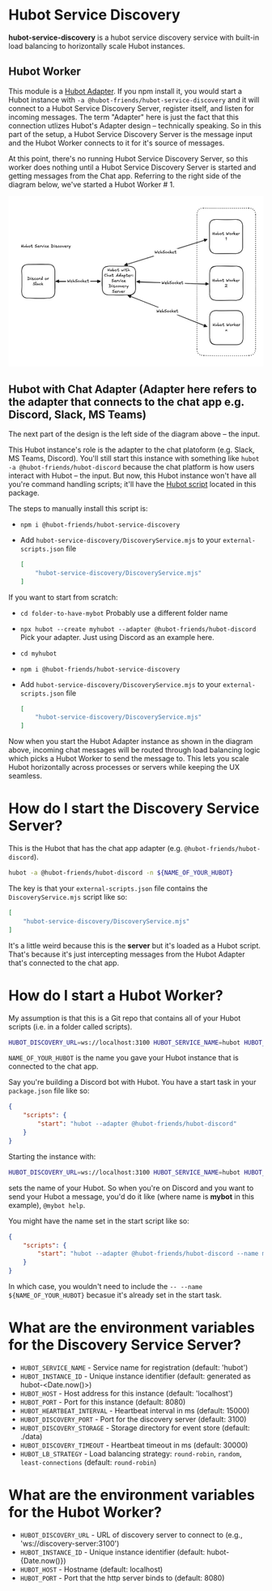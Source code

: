 # Hubot Service Discovery

**hubot-service-discovery** is a hubot service discovery service with built-in load balancing to horizontally scale Hubot instances.

## Hubot Worker

This module is a [Hubot Adapter](https://hubotio.github.io/hubot/adapters.html). If you npm install it, you would start a Hubot instance with `-a @hubot-friends/hubot-service-discovery` and it will connect to a Hubot Service Discovery Server, register itself, and listen for incoming messages. The term "Adapter" here is just the fact that this connection utlizes Hubot's Adapter design – technically speaking. So in this part of the setup, a Hubot Service Discovery Server is the message input and the Hubot Worker connects to it for it's source of messages.

At this point, there's no running Hubot Service Discovery Server, so this worker does nothing until a Hubot Service Discovery Server is started and getting messages from the Chat app. Referring to the right side of the diagram below, we've started a Hubot Worker # 1.

![Architecture](architecture-image.png)

## Hubot with Chat Adapter (Adapter here refers to the adapter that connects to the chat app e.g. Discord, Slack, MS Teams)

The next part of the design is the left side of the diagram above – the input.

This Hubot instance's role is the adapter to the chat platoform (e.g. Slack, MS Teams, Discord). You'll still start this instance with something like `hubot -a @hubot-friends/hubot-discord` because the chat platform is how users interact with Hubot – the input. But now, this Hubot instance won't have all you're command handling scripts; it'll have the [Hubot script](DiscoveryService.mjs) located in this package.

The steps to manually install this script is:

- `npm i @hubot-friends/hubot-service-discovery`
- Add `hubot-service-discovery/DiscoveryService.mjs` to your `external-scripts.json` file

    ```json
    [
        "hubot-service-discovery/DiscoveryService.mjs"
    ]
    ```

If you want to start from scratch:

- `cd folder-to-have-mybot` Probably use a different folder name
- `npx hubot --create myhubot --adapter @hubot-friends/hubot-discord` Pick your adapter. Just using Discord as an example here.
- `cd myhubot`
- `npm i @hubot-friends/hubot-service-discovery`
- Add `hubot-service-discovery/DiscoveryService.mjs` to your `external-scripts.json` file

    ```json
    [
        "hubot-service-discovery/DiscoveryService.mjs"
    ]
    ```

Now when you start the Hubot Adapter instance as shown in the diagram above, incoming chat messages will be routed through load balancing logic which picks a Hubot Worker to send the message to. This lets you scale Hubot horizontally across processes or servers while keeping the UX seamless.

# How do I start the Discovery Service Server?

This is the Hubot that has the chat app adapter (e.g. `@hubot-friends/hubot-discord`).

```sh
hubot -a @hubot-friends/hubot-discord -n ${NAME_OF_YOUR_HUBOT}
```

The key is that your `external-scripts.json` file contains the `DiscoveryService.mjs` script like so:

```json
[
    "hubot-service-discovery/DiscoveryService.mjs"
]
```

It's a little weird because this is the **server** but it's loaded as a Hubot script. That's because it's just intercepting messages from the Hubot Adapter that's connected to the chat app.

# How do I start a Hubot Worker?

My assumption is that this is a Git repo that contains all of your Hubot scripts (i.e. in a folder called scripts).

```sh
HUBOT_DISCOVERY_URL=ws://localhost:3100 HUBOT_SERVICE_NAME=hubot HUBOT_INSTANCE_ID=worker-1 HUBOT_HEARTBEAT_INTERVAL=15000 npm start -- --name ${NAME_OF_YOUR_HUBOT}
```

`NAME_OF_YOUR_HUBOT` is the name you gave your Hubot instance that is connected to the chat app.

Say you're building a Discord bot with Hubot. You have a start task in your `package.json` file like so:

```json
{
    "scripts": {
        "start": "hubot --adapter @hubot-friends/hubot-discord"
    }
}
```

Starting the instance with: 

```sh
HUBOT_DISCOVERY_URL=ws://localhost:3100 HUBOT_SERVICE_NAME=hubot HUBOT_INSTANCE_ID=worker-1 HUBOT_HEARTBEAT_INTERVAL=15000 npm start -- --name ${NAME_OF_YOUR_HUBOT}
```

sets the name of your Hubot. So when you're on Discord and you want to send your Hubot a message, you'd do it like (where name is **mybot** in this example), `@mybot help`.

You might have the name set in the start script like so:

```json
{
    "scripts": {
        "start": "hubot --adapter @hubot-friends/hubot-discord --name mybot"
    }
}
```

In which case, you wouldn't need to include the `-- --name ${NAME_OF_YOUR_HUBOT}` becasue it's already set in the start task.


# What are the environment variables for the Discovery Service Server?

- `HUBOT_SERVICE_NAME` - Service name for registration (default: 'hubot')
- `HUBOT_INSTANCE_ID` - Unique instance identifier (default: generated as hubot-<Date.now()>)
- `HUBOT_HOST` - Host address for this instance (default: 'localhost')
- `HUBOT_PORT` - Port for this instance (default: 8080)
- `HUBOT_HEARTBEAT_INTERVAL` - Heartbeat interval in ms (default: 15000)
- `HUBOT_DISCOVERY_PORT` - Port for the discovery server (default: 3100)
- `HUBOT_DISCOVERY_STORAGE` - Storage directory for event store (default: ./data)
- `HUBOT_DISCOVERY_TIMEOUT` - Heartbeat timeout in ms (default: 30000)
- `HUBOT_LB_STRATEGY` - Load balancing strategy: `round-robin`, `random`, `least-connections` (default: `round-robin`)

# What are the environment variables for the Hubot Worker?

- `HUBOT_DISCOVERY_URL` - URL of discovery server to connect to (e.g., 'ws://discovery-server:3100')
- `HUBOT_INSTANCE_ID` - Unique instance identifier (default: hubot-{Date.now()})
- `HUBOT_HOST` - Hostname (default: localhost)
- `HUBOT_PORT` - Port that the http server binds to (default: 8080)

